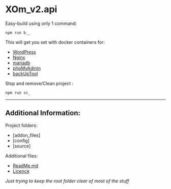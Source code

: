 # XOm_v2.api    

Easy-build using only 1 command: 
    
    npm run b__  
    
This will get you set with docker containers for:
 - [WordPress](https://wordpress.org/)
 - [Nginx](https://www.nginx.com/)
 - [mariadb](https://mariadb.org/)
 - [phpMyAdmin](https://www.phpmyadmin.net/)
 - [backUpTool](https://github.com/fradelg/docker-mysql-cron-backup)
 
Stop and remove/Clean project :

    npm run sc_
    
---   
## Additional Information: 
   
Project folders:   
- [addon_files]   
- [config]   
- [source]   

Additional files:   
- [ReadMe.md](https://github.com/MyUserNameIsMyUserName/XOmega.git/blob/main_index/addon_files/README.md)   
- [Licence](https://github.com/MyUserNameIsMyUserName/XOmega.git/blob/main_index/addon_files/LICENSE)   
    
_Just trying to keep the root folder clear of most of the stuff_ 
